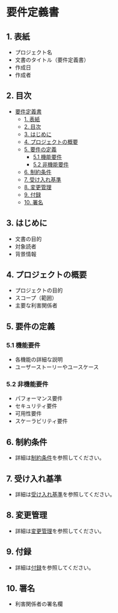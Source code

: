 # 要件定義書

## 1. 表紙

- プロジェクト名
- 文書のタイトル（要件定義書）
- 作成日
- 作成者

## 2. 目次

- [要件定義書](#要件定義書)
  - [1. 表紙](#1-表紙)
  - [2. 目次](#2-目次)
  - [3. はじめに](#3-はじめに)
  - [4. プロジェクトの概要](#4-プロジェクトの概要)
  - [5. 要件の定義](#5-要件の定義)
    - [5.1 機能要件](#51-機能要件)
    - [5.2 非機能要件](#52-非機能要件)
  - [6. 制約条件](#6-制約条件)
  - [7. 受け入れ基準](#7-受け入れ基準)
  - [8. 変更管理](#8-変更管理)
  - [9. 付録](#9-付録)
  - [10. 署名](#10-署名)

## 3. はじめに

- 文書の目的
- 対象読者
- 背景情報

## 4. プロジェクトの概要

- プロジェクトの目的
- スコープ（範囲）
- 主要な利害関係者

## 5. 要件の定義

### 5.1 機能要件

- 各機能の詳細な説明
- ユーザーストーリーやユースケース

### 5.2 非機能要件

- パフォーマンス要件
- セキュリティ要件
- 可用性要件
- スケーラビリティ要件

## 6. 制約条件

- 詳細は[制約条件](制約条件.md)を参照してください。

## 7. 受け入れ基準

- 詳細は[受け入れ基準](受け入れ基準.md)を参照してください。

## 8. 変更管理

- 詳細は[変更管理](変更管理.md)を参照してください。

## 9. 付録

- 詳細は[付録](付録.md)を参照してください。

## 10. 署名

- 利害関係者の署名欄
